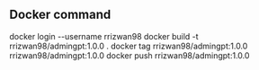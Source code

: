 ## Docker command

docker login --username rrizwan98
docker build -t rrizwan98/admingpt:1.0.0 .
docker tag rrizwan98/admingpt:1.0.0 rrizwan98/admingpt:1.0.0
docker push rrizwan98/admingpt:1.0.0